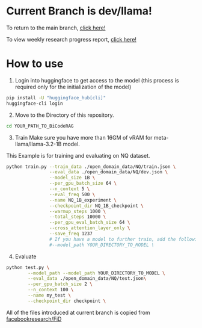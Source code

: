 # Current Branch is dev/llama!
To return to the main branch, [click here!](https://github.com/JakeFRCSE/BiCodeRAG)

To view weekly research progress report, [click here!](https://crystal-air-942.notion.site/1a041c6bef1680e68685f7890655201b)

# How to use
1. Login into huggingface to get access to the model (this process is required only for the initialization of the model)
```bash
pip install -U "huggingface_hub[cli]"
huggingface-cli login
```
2. Move to the Directory of this repository.
```bash
cd YOUR_PATH_TO_BiCodeRAG
```
3. Train
Make sure you have more than 16GM of vRAM for meta-llama/llama-3.2-1B model.

This Example is for training and evaluating on NQ dataset.

```bash
python train.py --train_data ./open_domain_data/NQ/train.json \
                --eval_data ./open_domain_data/NQ/dev.json \
                --model_size 1B \
                --per_gpu_batch_size 64 \
                --n_context 5 \
                --eval_freq 500 \
                --name NQ_1B_experiment \
                --checkpoint_dir NQ_1B_checkpoint \
                --warmup_steps 1000 \
                --total_steps 10000 \
                --per_gpu_eval_batch_size 64 \
                --cross_attention_layer_only \
                --save_freq 1237
                # If you have a model to further train, add the following line.
                #--model_path YOUR_DIRECTORY_TO_MODEL \
```
4. Evaluate
```bash
python test.py \
        --model_path --model_path YOUR_DIRECTORY_TO_MODEL \
        --eval_data ./open_domain_data/NQ/test.json\
        --per_gpu_batch_size 2 \
        --n_context 100 \
        --name my_test \
        --checkpoint_dir checkpoint \
```


All of the files introduced at current branch is copied from [facebookresearch/FiD](https://github.com/facebookresearch/FiD/tree/main) 
